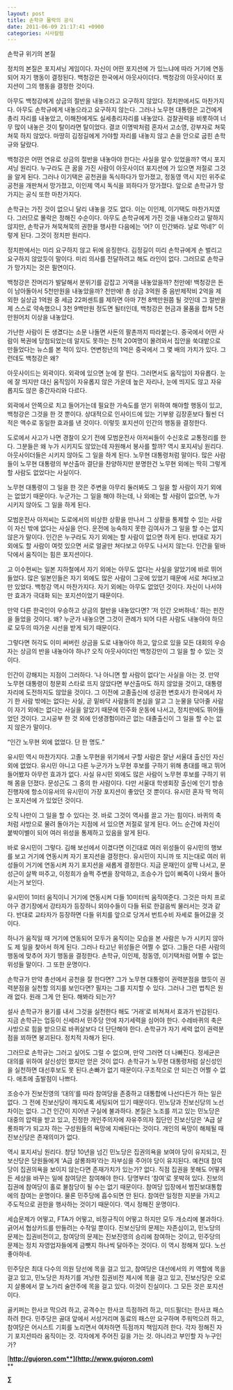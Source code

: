 ```yaml
---
layout: post
title: 손학규 몰락의 공식
date: 2011-06-09 21:17:41 +0900
categories: 시사칼럼
---
```

손학규 위기의 본질 

정치의 본질은 포지셔닝 게임이다. 자신이 어떤 포지션에 가 있느냐에 따라 거기에 연동되어 자기 행동이 결정된다. 백청강은 한국에서 아웃사이더다. 백청강의 아웃사이더 포지션이 그의 행동을 결정한 것이다. 

아무도 백청강에게 상금의 절반을 내놓으라고 요구하지 않았다. 정치판에서도 마찬가지다. 아무도 손학규에게 내놓으라고 요구하지 않는다. 그러나 노무현 대통령은 고건에게 총리 자리를 내놓았고, 이해찬에게도 실세총리자리를 내놓았다. 검찰권력을 비롯하여 너무 많이 내놓은 것이 탈이라면 탈이었다. 결코 이명박처럼 혼자서 고소영, 강부자로 쳐묵쳐묵 하지 않았다. 마땅히 김정길에게 가야할 자리를 내놓지 않고 손을 안으로 굽힌 손학규와 달랐다. 

백청강은 어떤 연유로 상금의 절반을 내놓아야 한다는 사실을 알수 있었을까? 역시 포지셔닝 원리다. 누구라도 큰 꿈을 가진 사람이 아웃사이더 포지션에 가 있으면 저절로 그것을 알게 된다. 그러나 이기택은 공천권을 독식하다가 망가졌고, 정동영 역시 지인 위주로 공천을 개판쳐서 망가졌고, 이인제 역시 독식을 꾀하다가 망가졌다. 앞으로 손학규가 망가지는 공식 또한 마찬가지다. 

손학규는 가진 것이 없으니 달리 내놓을 것도 없다. 이는 이인제, 이기택도 마찬가지였다. 그러므로 몰락은 정해진 수순이다. 아무도 손학규에게 가진 것을 내놓으라고 말하지 않지만, 손학규가 쳐묵쳐묵의 권한을 행사한 다음에는 ‘어? 이 인간봐라. 날로 먹네?’ 이렇게 된다. 그것이 정치판 원리다. 

정치판에서는 미리 요구하지 않고 뒤에 응징한다. 김정길이 미리 손학규에게 손 벌리고 요구하지 않았듯이 말이다. 미리 의사를 전달하려고 해도 라인이 없다. 그러므로 손학규가 망가지는 것은 필연이다. 

백청강은 잔머리가 발달해서 분위기를 감잡고 거액을 내놓았을까? 천만에! 백청강은 돈이 남아돌아서 5천만원을 내놓았을까? 천만에! 총 상금 3억원 중 음반제작비 2억을 제외한 실상금 1억원 중 세금 22퍼센트를 제하면 아마 7천 8백만원쯤 될 것인데 그 절반을 제 스스로 약속했으니 3천 9백만원 정도면 될터인데, 백청강은 현금과 물품을 합쳐 5천만원어치 이상을 내놓았다. 

가난한 사람이 돈 생겼다는 소문 나돌면 사돈의 팔촌까지 따라붙는다. 중국에서 어떤 사람이 복권에 당첨되었는데 알지도 못하는 친척 20여명이 몰려와서 집안을 쑥대밭으로 만들었다는 뉴스를 본 적이 있다. 연변청년의 1억은 중국에서 그 몇 배의 가치가 있다. 그런데도 백청강은 왜? 

아웃사이드는 외곽이다. 외곽에 있으면 눈에 잘 띈다. 그러면서도 움직임이 자유롭다. 눈에 잘 띄지만 대신 움직임이 자유롭지 않은 가운데 높은 자리나, 눈에 띄지도 않고 자유롭지도 않은 중간자리와 다르다. 

외곽에서 안쪽으로 치고 들어가는데 필요한 가속도를 얻기 위하여 해야할 행동이 있고, 백청강은 그것을 한 것 뿐이다. 상대적으로 인사이드에 있는 기부왕 김장훈보다 훨씬 더 적은 액수로 동일한 효과를 낸 것이다. 이렇듯 포지션이 인간의 행동을 결정한다. 

도로에서 사고가 나면 경찰이 오기 전에 모범운전사 아저씨들이 수신호로 교통정리를 한다. 그분들은 왜 누가 시키지도 않았는데 자원해서 봉사를 할까? 역시 포지셔닝 원리다. 아웃사이더들은 시키지 않아도 그 일을 하게 된다. 노무현 대통령처럼 말이다. 많은 사람들이 노무현 대통령의 부산출마 결단을 찬양하지만 분명한건 노무현 외에는 딱히 그렇게 할 사람도 없었다는 사실이다. 

노무현 대통령이 그 일을 한 것은 주변을 아무리 둘러봐도 그 일을 할 사람이 자기 외에는 없었기 때문이다. 누군가는 그 일을 해야 하는데, 나 외에는 할 사람이 없으면, 누가 시키지 않아도 그 일을 하게 된다. 

모범운전사 아저씨는 도로에서의 비상한 상황을 만나서 그 상황을 통제할 수 있는 사람이 자신 밖에 없다는 사실을 안다. 운전에 능숙하지 못한 김여사가 그 일을 할 수는 없지 않은가 말이다. 인간은 누구라도 자기 외에는 할 사람이 없으면 하게 된다. 반대로 자기 외에도 할 사람이 여럿 있으면 서로 얼굴만 쳐다보고 아무도 나서지 않는다. 인간을 밑바닥에서 움직이는 힘은 포지션이다. 

고 이수현씨는 일본 지하철에서 자기 외에는 아무도 없다는 사실을 알았기에 바로 뛰어들었다. 많은 일본인들은 자기 외에도 많은 사람이 그곳에 있었기 때문에 서로 쳐다보고만 있었다. 백청강 역시 마찬가지다. 자기 외에는 아무도 없었던 것이다. 자신이 나서야만 효과가 극대화 되는 포지션이었기 때문이다. 

만약 다른 한국인이 우승하고 상금의 절반을 내놓았다면? ‘저 인간 오버하네.’ 하는 핀잔을 들었을 것이다. 왜? 누군가 내놓으면 그것이 관례가 되어 다른 사람도 내놓아야 하므로 모두의 따가운 시선을 받게 되기 때문이다. 

그렇다면 허각도 이미 써버린 상금을 도로 내놓아야 하고, 앞으로 있을 모든 대회의 우승자는 상금의 반을 내놓아야 하나? 오직 아웃사이더인 백청강만이 그 일을 할 수 있는 것이다. 

인간이 강해지는 지점이 그러하다. ‘나 아니면 할 사람이 없다’는 사실을 아는 것. 만약 노무현 대통령이 청문회 스타로 뜨지 않았다면 부산출마도 하지 않았을 것이고, 대통령 자리에 도전하지도 않았을 것이다. 그 이전에 고졸출신에 성공한 변호사가 한국에서 자기 한 사람 밖에는 없다는 사실, 곧 밑바닥 사람들의 본심을 알고 그 눈물을 닦아줄 사람이 자기 외에는 없다는 사실을 알았기 때문에 민주화 운동에 나서고, 정치판에도 뛰어들었던 것이다. 고시공부 한 것 외에 인생경험이라곤 없는 대졸출신이 그 일을 할 수는 없지 않은가 말이다. 

“인간 노무현 외에 없었다. 단 한 명도.” 

유시민 역시 마찬가지다. 고졸 노무현을 위기에서 구할 사람은 잘난 서울대 출신인 자신 외에 없었다. 유시민 아니고 다른 누군가가 노무현 후보를 구하기 위해 총대를 매고 뛰어들어봤자 아무런 효과가 없다. 사실 유시민 외에도 많은 사람이 노무현 후보를 구하기 위해 몸을 던졌다. 문성근도 그 중의 한 사람이다. 다만 서울대 학생회장 출신에 인기 방송진행자에 항소이유서의 유시민이 가장 포지션이 좋았던 것 뿐이다. 유시민 혼자 딱 먹히는 포지션에 가 있었던 것이다. 

오직 나만이 그 일을 할 수 있다는 것. 바로 그것이 역사를 끌고 가는 힘이다. 바퀴의 축처럼 사방으로 물려 돌아가는 지점에 서 있으면 저절로 알게 된다. 어느 순간에 자신이 붙박이별이 되어 여러 위성을 통제하고 있음을 알게 된다. 

바로 유시민이 그렇다. 김해 보선에서 이겼다면 이긴대로 여러 위성들이 유시민의 행보를 보고 거기에 연동시켜 자기 포지션을 결정한다. 유시민이 지니까 또 지는대로 여러 위성들이 거기에 연동시켜 자기 포지션을 새롭게 결정한다. 지금 문재인이 살짝 나서고, 문성근이 살짝 떠주고, 이정희가 슬쩍 주변을 장악하고, 조승수가 입이 삐죽이 나와서 돌아서는거 보인다. 

유시민이 1미터 움직이니 거기에 연동시켜 다들 10미터씩 움직여준다. 그것은 마치 프로야구 경기장에서 강타자가 등장하니 외야수들이 다들 뒤로 한걸음씩 물러서는 것과 같다. 반대로 교타자가 등장하면 다들 위치를 앞으로 당겨서 번트수비 자세로 들어갔을 것이다. 

하나가 움직일 때 거기에 연동되어 모두가 움직이는 모습을 본 사람은 누가 시키지 않아도 제 일을 찾아서 하게 된다. 그러나 타고난 위성들은 어쩔 수 없다. 그들은 다른 사람의 행동에 맞추어 자기 행동을 결정한다. 손학규, 이인제, 정동영, 이기택처럼 어쩔 수 없는 위성들 말이다. 그 또한 운명이다. 

손학규가 만약 총선에서 공천을 잘 한다면? 그가 노무현 대통령이 권력분점을 했듯이 권력분점을 실천할 의지를 보인다면? 필자는 그를 지지할 수 있다. 그러나 그런 법칙은 원래 없다. 원래 그게 안 된다. 해봐라 되는가? 

설사 손학규가 용기를 내서 그것을 실천한다 해도 ‘거래’로 비쳐져서 효과가 반감된다. 지금 손학규는 업둥이 신세라서 민주당 안에 자기세력을 심어야 한다. 수레바퀴의 축은 사방으로 힘을 받으므로 바퀴살보다 더 단단해야 한다. 손학규가 자기 세력 없이 권력분점을 꾀하면 붕괴된다. 정치적 자해가 된다. 

그러므로 손학규는 그러고 싶어도 그럴 수 없으며, 만약 그러면 더 나빠진다. 정세균은 대의를 위하여 살신성인 했지만 얻은 것이 없다. 손학규가 노무현 대통령처럼 살신성인을 실천하면 대선후보도 못 된다.손빠가 없기 때문이다.구조적으로 안 되는건 어쩔 수 없다. 애초에 출발점이 나쁘다.


  


조승수가 진보진영의 ‘대의’를 따라 참여당을 존중하고 대통합에 나선다든가 하는 일은 없다. 그 전에 진보신당이 깨지도록 세팅되어 있기 때문이다. 민노당과 진보신당의 노선차이는 없다. 그건 인간이 지어낸 구실에 불과하다. 본질은 노조를 끼고 있는 민노당은 대중의 압력을 받고 있고, 진정한 개인주의자에 자유주의자 집단인 진보신당은 ‘A급 살롱좌파’가 되고자 하는 구성원들의 욕망에 지배된다는 것이다. 개인의 욕망이 해체될 때 진보신당은 존재의미가 없다. 

역시 포지셔닝 원리다. 창당 10년을 넘긴 민노당은 집권의욕을 보여야 당이 유지되고, 진보신당은 당원들에게 ‘A급 살롱좌파’라는 자부심을 주어야 당이 유지된다. 예컨대 참여당이 집권의욕을 보이지 않는다면 존재가치가 있는가? 없다. 직점 집권을 못해도 어떻게든 세상을 바꾸는 일에 참여당은 참여해야 한다. 당명부터 ‘참여’로 못박혀 있다. 진보의 집권에 참여당이 홀로 불참당이 될 수는 없기 때문이다. 참여당 입장에서 범진보대통합에의 참여는 운명이다. 물론 민주당에 흡수되면 안 된다. 참여란 일정한 지분을 가지고 주도적으로 권한을 행사하는 것이기 때문이다. 역시 정해진 운명이다. 

세습문제가 어떻고, FTA가 어떻고, 비정규직이 어떻고 하지만 모두 개소리에 불과하다. 긁어서 협상카드를 만들려는 수작일 뿐이다. 진보신당의 문제는 자존심이고, 민노당의 문제는 집권비전이고, 참여당의 문제는 진보진영의 승리에 참여하는 것이고, 민주당의 문제는 정치 자영업자들에게 금뺏지 하나씩 달아주는 것이다. 이 역시 정해져 있다. 노선 좋아하네. 

민주당은 최대 다수의 의원 당선에 목을 걸고 있고, 참여당은 대선에서의 키 역할에 목을 걸고 있고, 민노당은 차차기를 겨낭한 집권비전 제시에 목을 걸고 있고, 진보신당은 오로지 살롱에서 깔 노가리 술안주에 목을 걸고 있다. 이것이 진실이다. 그 모든 것은 포지션이다. 

골키퍼는 한사코 막으려 하고, 공격수는 한사코 득점하려 하고, 미드필더는 한사코 패스하려 한다. 민주당은 골대 앞에서 서성거리며 동료의 패스만 요구하며 주워먹으려 하고, 참여당은 어시스트 기회를 노리면서 여차하면 득점까지 책임지려 한다. 각자 정해진 자기 포지션따라 움직이는 것. 각자에게 주어진 길을 가는 것. 아니라고 부인할 자 누구인가? 




  




[**http://gujoron.com**](http://www.gujoron.com)**  
** 

**∑**